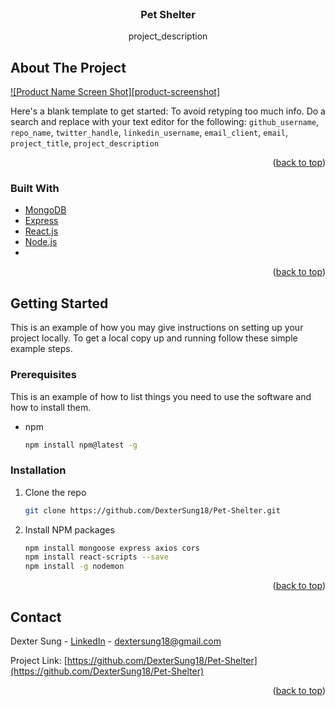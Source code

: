 <div id="top"></div>

<br />
<div align="center">

<h3 align="center">Pet Shelter</h3>

  <p align="center">
    project_description
   
  </p>
</div>


<!-- ABOUT THE PROJECT -->
## About The Project

[![Product Name Screen Shot][product-screenshot]](https://example.com)

Here's a blank template to get started: To avoid retyping too much info. Do a search and replace with your text editor for the following: `github_username`, `repo_name`, `twitter_handle`, `linkedin_username`, `email_client`, `email`, `project_title`, `project_description`

<p align="right">(<a href="#top">back to top</a>)</p>



### Built With


* [MongoDB](https://www.mongodb.com/)
* [Express](https://expressjs.com/)
* [React.js](https://reactjs.org/)
* [Node.js](https://nodejs.org/en/)
* 
<p align="right">(<a href="#top">back to top</a>)</p>



<!-- GETTING STARTED -->
## Getting Started

This is an example of how you may give instructions on setting up your project locally.
To get a local copy up and running follow these simple example steps.

### Prerequisites

This is an example of how to list things you need to use the software and how to install them.
* npm
  ```sh
  npm install npm@latest -g
  ```

### Installation

1. Clone the repo
   ```sh
   git clone https://github.com/DexterSung18/Pet-Shelter.git
   ```
2. Install NPM packages
   ```sh
   npm install mongoose express axios cors
   npm install react-scripts --save
   npm install -g nodemon
   ```

<p align="right">(<a href="#top">back to top</a>)</p>


<!-- CONTACT -->
## Contact

Dexter Sung - [LinkedIn](https://www.linkedin.com/in/dexter-sung/) - dextersung18@gmail.com

Project Link: [https://github.com/DexterSung18/Pet-Shelter](https://github.com/DexterSung18/Pet-Shelter)

<p align="right">(<a href="#top">back to top</a>)</p>



